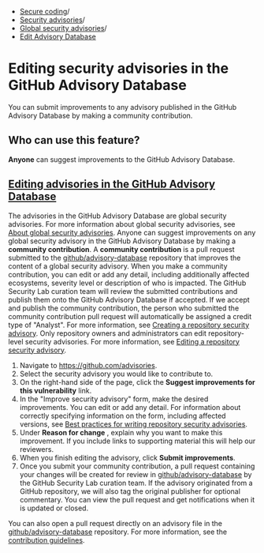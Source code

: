   * [Secure coding](https://docs.github.com/en/code-security "Secure coding")/
  * [Security advisories](https://docs.github.com/en/code-security/security-advisories "Security advisories")/
  * [Global security advisories](https://docs.github.com/en/code-security/security-advisories/working-with-global-security-advisories-from-the-github-advisory-database "Global security advisories")/
  * [Edit Advisory Database](https://docs.github.com/en/code-security/security-advisories/working-with-global-security-advisories-from-the-github-advisory-database/editing-security-advisories-in-the-github-advisory-database "Edit Advisory Database")


# Editing security advisories in the GitHub Advisory Database
You can submit improvements to any advisory published in the GitHub Advisory Database by making a community contribution.
## Who can use this feature?
**Anyone** can suggest improvements to the GitHub Advisory Database.
## [Editing advisories in the GitHub Advisory Database](https://docs.github.com/en/code-security/security-advisories/working-with-global-security-advisories-from-the-github-advisory-database/editing-security-advisories-in-the-github-advisory-database#editing-advisories-in-the-github-advisory-database)
The advisories in the GitHub Advisory Database are global security advisories. For more information about global security advisories, see [About global security advisories](https://docs.github.com/en/code-security/security-advisories/working-with-global-security-advisories-from-the-github-advisory-database/about-global-security-advisories).
Anyone can suggest improvements on any global security advisory in the GitHub Advisory Database by making a **community contribution**. A **community contribution** is a pull request submitted to the [github/advisory-database](https://github.com/github/advisory-database) repository that improves the content of a global security advisory. When you make a community contribution, you can edit or add any detail, including additionally affected ecosystems, severity level or description of who is impacted. The GitHub Security Lab curation team will review the submitted contributions and publish them onto the GitHub Advisory Database if accepted.
If we accept and publish the community contribution, the person who submitted the community contribution pull request will automatically be assigned a credit type of "Analyst". For more information, see [Creating a repository security advisory](https://docs.github.com/en/code-security/security-advisories/working-with-repository-security-advisories/creating-a-repository-security-advisory#about-credits-for-repository-security-advisories).
Only repository owners and administrators can edit repository-level security advisories. For more information, see [Editing a repository security advisory](https://docs.github.com/en/code-security/security-advisories/working-with-repository-security-advisories/editing-a-repository-security-advisory).
  1. Navigate to <https://github.com/advisories>.
  2. Select the security advisory you would like to contribute to.
  3. On the right-hand side of the page, click the **Suggest improvements for this vulnerability** link.
  4. In the "Improve security advisory" form, make the desired improvements. You can edit or add any detail. For information about correctly specifying information on the form, including affected versions, see [Best practices for writing repository security advisories](https://docs.github.com/en/code-security/security-advisories/guidance-on-reporting-and-writing-information-about-vulnerabilities/best-practices-for-writing-repository-security-advisories).
  5. Under **Reason for change** , explain why you want to make this improvement. If you include links to supporting material this will help our reviewers.
  6. When you finish editing the advisory, click **Submit improvements**.
  7. Once you submit your community contribution, a pull request containing your changes will be created for review in [github/advisory-database](https://github.com/github/advisory-database) by the GitHub Security Lab curation team. If the advisory originated from a GitHub repository, we will also tag the original publisher for optional commentary. You can view the pull request and get notifications when it is updated or closed.


You can also open a pull request directly on an advisory file in the [github/advisory-database](https://github.com/github/advisory-database) repository. For more information, see the [contribution guidelines](https://github.com/github/advisory-database/blob/main/CONTRIBUTING.md).

